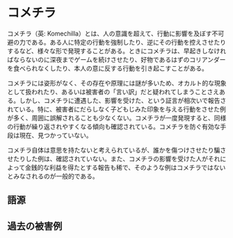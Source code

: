 # コメチラ

コメチラ（英: Komechilla）とは、人の意識を超えて、行動に影響を及ぼす不可避の力である。ある人に特定の行動を強制したり、逆にその行動を控えさせたりするなど、様々な形で発現することがある。ときにコメチラは、早起きしなければならないのに深夜までゲームを続けさせたり、好物であるはずのコリアンダーを食べられなくしたり、本人の意に反する行動を引き起こすことがある。

コメチラには姿形がなく、その存在や原理には謎が多いため、オカルト的な現象として扱われたり、あるいは被害者の「言い訳」だと疑われてしまうことさえある。しかし、コメチラに遭遇した、影響を受けた、という証言が相次いで報告されている。特に、被害者にだらしなく子どもじみた印象を与える行動をさせた例が多く、周囲に誤解されることも少なくない。コメチラが一度発現すると、同様の行動が繰り返されやすくなる傾向も確認されている。コメチラを防ぐ有効な手段は現在、見つかっていない。

コメチラ自体は意思を持たないと考えられているが、誰かを傷つけさせたり騙させたりした例は、確認されていない。また、コメチラの影響を受けた人がそれによって金銭的な利益を得たとする報告も稀で、そのような例はコメチラではないとみなされるのが一般的である。

## 語源

## 過去の被害例
